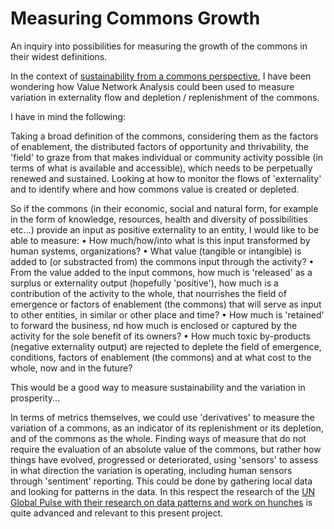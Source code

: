 Measuring Commons Growth
========================

An inquiry into possibilities for measuring the growth of the commons in their widest definitions.

In the context of [sustainability from a commons perspective](http://commonsabundance.net/2013/07/13/rethinking-sustainable-development-in-terms-of-commons/), I have been wondering how Value Network Analysis could been used to measure variation in externality flow and depletion / replenishment of the commons.

I have in mind the following: 

Taking a broad definition of the commons, considering them as the factors of enablement, the distributed factors of opportunity and thrivability, the 'field' to graze from that makes individual or community activity possible (in terms of what is available and accessible), which needs to be perpetually renewed and sustained. Looking at how to monitor the flows of 'externality' and to identify where and how commons value is created or depleted.

So if the commons (in their economic, social and natural form, for example in the form of knowledge, resources, health and diversity of possibilities etc...) provide an input as positive externality to an entity, I would like to be able to measure:
• How much/how/into what is this input transformed by human systems, organizations?
• What value (tangible or intangible) is added to (or substracted from) the commons input through the activity?
• From the value added to the input commons, how much is 'released' as a surplus or externality output (hopefully 'positive'), how much is a contribution of the activity to the whole, that nourrishes the field of emergence or factors of enablement (the commons) that will serve as input to other entities, in similar or other place and time?
• How much is 'retained' to forward the business, nd how much is enclosed or captured by the activity for the sole benefit of its owners?
• How much toxic by-products (negative externality output) are rejected to deplete the field of emergence, conditions, factors of enablement (the commons) and at what cost to the whole, now and in the future? 

This would be a good way to measure sustainability and the variation in prosperity...

In terms of metrics themselves, we could use 'derivatives' to measure the variation of a commons, as an indicator of its replenishment or its depletion, and of the commons as the whole. Finding ways of measure that do not require the evaluation of an absolute value of the commons, but rather how things have evolved, progressed or deteriorated, using 'sensors' to assess in what direction the variation is operating, including human sensors through 'sentiment' reporting. This could be done by gathering local data and looking for patterns in the data. In this respect the research of the [UN Global Pulse with their research on data patterns and work on hunches](http://www.unglobalpulse.org/technology/hunchworks) is quite advanced and relevant to this present project.
